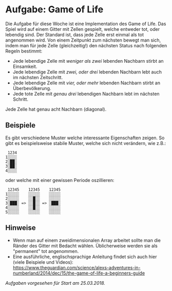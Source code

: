 Aufgabe: Game of Life
=====================
Die Aufgabe für diese Woche ist eine Implementation des Game of Life. Das Spiel wird auf einem Gitter mit Zellen gespielt, welche entweder tot, oder lebendig sind.
Der Standard ist, dass jede Zelle erst einmal als tot angenommen wird. Von einem Zeitpunkt zum nächsten bewegt man sich, indem man für jede Zelle (gleichzeitig!) den nächsten Status nach folgenden Regeln bestimmt:

 * Jede lebendige Zelle mit _weniger als zwei_ lebenden Nachbarn stirbt an Einsamkeit.
 * Jede lebendige Zelle mit _zwei, oder drei_ lebenden Nachbarn lebt auch im nächsten Zeitschritt.
 * Jede lebendige Zelle mit _vier, oder mehr_ lebenden Nachbarn stirbt an Überbevölkerung.
 * Jede tote Zelle mit _genau drei_ lebendigen Nachbarn lebt im nächsten Schritt.

Jede Zelle hat genau acht Nachbarn (diagonal).

Beispiele
---------
Es gibt verschiedene Muster welche interessante Eigenschaften zeigen. So gibt es beispielsweise stabile Muster, welche sich nicht verändern, wie z.B.:

	 1234
	1░░░░
	2░██░
	3░██░
	4░░░░

oder welche mit einer gewissen Periode oszillieren:

	 12345    12345    12345
	1░░░░░    ░░░░░    ░░░░░
	2░░░░░    ░░█░░    ░░░░░
	3░███░ => ░░█░░ => ░███░
	4░░░░░    ░░█░░    ░░░░░
	5░░░░░    ░░░░░    ░░░░░

Hinweise
--------
 * Wenn man auf einem zweidimensionalen Array arbeitet sollte man die Ränder des Gitter mit Bedacht wählen. Üblicherweise werden sie als "permanent" tot angenommen.
 * Eine ausführliche, englischsprachige Anleitung findet sich auch hier (viele Beispiele und Videos): https://www.theguardian.com/science/alexs-adventures-in-numberland/2014/dec/15/the-game-of-life-a-beginners-guide

_Aufgaben vorgesehen für Start am 25.03.2018._
